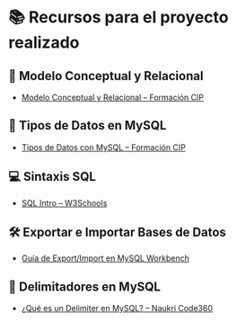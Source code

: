 # 📚 Recursos para el proyecto realizado


## 🔷 Modelo Conceptual y Relacional
- [Modelo Conceptual y Relacional – Formación CIP](https://aula.formacioncip.com/mod/page/view.php?id=257593)

## 🧮 Tipos de Datos en MySQL
- [Tipos de Datos con MySQL – Formación CIP](https://aula.formacioncip.com/mod/page/view.php?id=269904)

## 💻 Sintaxis SQL
- [SQL Intro – W3Schools](https://www.w3schools.com/sql/sql_intro.asp)

## 🛠️ Exportar e Importar Bases de Datos
- [Guía de Export/Import en MySQL Workbench](https://help.fortrabbit.com/mysql-export-import#:~:text=MySQL%20export%20import%20using%20MySQL%20Workbench%20(GUI)&text=Choose%3A%20Server%20%3E%20Data%20Export%20from,Choose%20a%20local%20destination%20file)

## 📌 Delimitadores en MySQL
- [¿Qué es un Delimiter en MySQL? – Naukri Code360](https://www.naukri.com/code360/library/what-is-a-delimiter-in-mysql)
